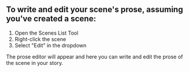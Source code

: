 ## To write and edit your scene's prose, assuming you've created a scene:

1. Open the Scenes List Tool
2. Right-click the scene
3. Select "Edit" in the dropdown

The prose editor will appear and here you can write and edit the prose of the scene in your story. 